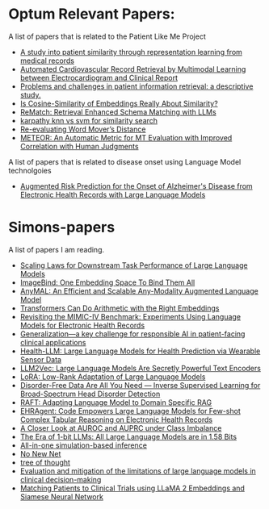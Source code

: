 # Optum Relevant Papers:
A list of papers that is related to the Patient Like Me Project
- [A study into patient similarity through representation learning from medical records](https://link.springer.com/article/10.1007/s10115-022-01740-2)
- [Automated Cardiovascular Record Retrieval by Multimodal Learning between Electrocardiogram and Clinical Report](https://arxiv.org/abs/2304.06286)
- [Problems and challenges in patient information retrieval: a descriptive study.](https://www.ncbi.nlm.nih.gov/pmc/articles/PMC2243602/)
- [Is Cosine-Similarity of Embeddings Really About Similarity?](https://arxiv.org/abs/2403.05440)
- [ReMatch: Retrieval Enhanced Schema Matching with LLMs](https://arxiv.org/pdf/2403.01567)
- [karpathy knn vs svm for similarity search](https://github.com/karpathy/randomfun/blob/master/knn_vs_svm.ipynb)
- [Re-evaluating Word Mover’s Distance](https://arxiv.org/pdf/2105.14403)
- [METEOR: An Automatic Metric for MT Evaluation with Improved Correlation with Human Judgments ](https://aclanthology.org/W05-0909.pdf)

A list of papers that is related to disease onset using Language Model technolgoies
- [Augmented Risk Prediction for the Onset of Alzheimer's Disease from Electronic Health Records with Large Language Models](https://arxiv.org/abs/2405.16413)

# Simons-papers
A list of papers I am reading.
- [Scaling Laws for Downstream Task Performance of Large Language Models](https://arxiv.org/abs/2402.04177)
- [ImageBind: One Embedding Space To Bind Them All](https://arxiv.org/abs/2305.05665)
- [AnyMAL: An Efficient and Scalable Any-Modality Augmented Language Model](https://arxiv.org/abs/2309.16058)
- [Transformers Can Do Arithmetic with the Right Embeddings](https://arxiv.org/abs/2405.17399#:~:text=The%20poor%20performance%20of%20transformers,a%20large%20span%20of%20digits)
- [Revisiting the MIMIC-IV Benchmark: Experiments Using Language Models for Electronic Health Records](https://aclanthology.org/2024.cl4health-1.23/)
- [Generalization—a key challenge for responsible AI in patient-facing clinical applications](https://www.nature.com/articles/s41746-024-01127-3)
- [Health-LLM: Large Language Models for Health Prediction via Wearable Sensor Data](https://arxiv.org/abs/2401.06866)
- [LLM2Vec: Large Language Models Are Secretly Powerful Text Encoders](https://arxiv.org/abs/2404.05961)
- [LoRA: Low-Rank Adaptation of Large Language Models](https://arxiv.org/abs/2106.09685)
- [Disorder-Free Data Are All You Need — Inverse Supervised Learning for Broad-Spectrum Head Disorder Detection](https://ai.nejm.org/doi/full/10.1056/AIoa2300137)
- [RAFT: Adapting Language Model to Domain Specific RAG](https://arxiv.org/abs/2403.10131)
- [EHRAgent: Code Empowers Large Language Models for Few-shot Complex Tabular Reasoning on Electronic Health Records](https://openreview.net/forum?id=ZjXEzFE0Qy)
- [A Closer Look at AUROC and AUPRC under Class Imbalance](https://arxiv.org/abs/2401.06091)
- [The Era of 1-bit LLMs: All Large Language Models are in 1.58 Bits](https://arxiv.org/abs/2402.17764)
- [All-in-one simulation-based inference](https://arxiv.org/pdf/2404.09636)
- [No New Net](https://arxiv.org/abs/1809.10483)
- [tree of thought](https://arxiv.org/abs/2305.10601)
- [Evaluation and mitigation of the limitations of large language models in clinical decision-making](https://www.nature.com/articles/s41591-024-03097-1?utm_source=substack&utm_medium=email)
- [Matching Patients to Clinical Trials using LLaMA 2 Embeddings and Siamese Neural Network](https://www.medrxiv.org/content/10.1101/2024.06.28.24309677v2.full-text)
